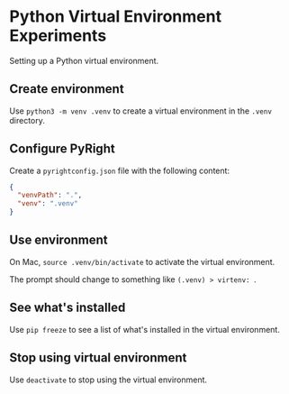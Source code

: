 # Python Virtual Environment Experiments

Setting up a Python virtual environment.

## Create environment

Use `python3 -m venv .venv` to create a virtual environment in the `.venv` directory.

## Configure PyRight

Create a `pyrightconfig.json` file with the following content:

```JSON
{
  "venvPath": ".",
  "venv": ".venv"
}
```

## Use environment

On Mac, `source .venv/bin/activate` to activate the virtual environment.

The prompt should change to something like `(.venv) > virtenv: `.

## See what's installed

Use `pip freeze` to see a list of what's installed in the virtual environment.

## Stop using virtual environment

Use `deactivate` to stop using the virtual environment.
